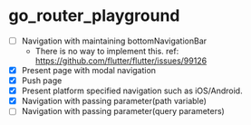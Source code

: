 # go_router_playground

- [ ] Navigation with maintaining bottomNavigationBar
  - There is no way to implement this. ref: https://github.com/flutter/flutter/issues/99126
- [x] Present page with modal navigation
- [x] Push page
- [x] Present platform specified navigation such as iOS/Android.
- [x] Navigation with passing parameter(path variable)
- [ ] Navigation with passing parameter(query parameters)
